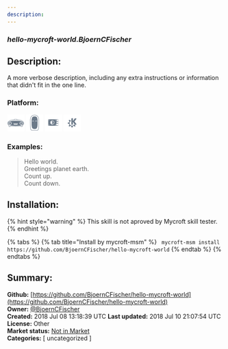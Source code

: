 ```yaml
---
description: 
---
```


### _hello-mycroft-world.BjoernCFischer_  
## Description:  
A more verbose description, including any extra instructions or
information that didn't fit in the one line.  
  
  
### Platform:  
 ![Mark I](../.gitbook/assets/mark-1-icon.png)  ![Mark II](../.gitbook/assets/mark-2-icon.png)  ![Picroft](../.gitbook/assets/picroft-icon.png)  ![plasmoid](../.gitbook/assets/kde.png)   
### Examples:  
> Hello world.  
> Greetings planet earth.  
> Count up.  
> Count down.  
  
## Installation:  
{% hint style="warning" %}
This skill is not aproved by Mycroft skill tester.
{% endhint %}
    
{% tabs %}
{% tab title="Install by mycroft-msm" %}
``` mycroft-msm install https://github.com/BjoernCFischer/hello-mycroft-world```
{% endtab %}
  {% endtabs %}
    
## Summary:  
**Github:** [https://github.com/BjoernCFischer/hello-mycroft-world](https://github.com/BjoernCFischer/hello-mycroft-world)  
**Owner:** [@BjoernCFischer](https://github.com/BjoernCFischer)  
**Created:** 2018 Jul 08 13:18:39 UTC  **Last updated:** 2018 Jul 10 21:07:54 UTC  
**License:** Other  
**Market status:** [Not in Market](https://market.mycroft.ai/skill/)  
**Categories:** [ uncategorized ]   
